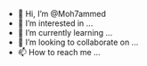 - 👋 Hi, I’m @Moh7ammed
- 👀 I’m interested in ...
- 🌱 I’m currently learning ...
- 💞️ I’m looking to collaborate on ...
- 📫 How to reach me ...

<!---
Moh7ammed/Moh7ammed is a ✨ special ✨ repository because its `README.md` (this file) appears on your GitHub profile.
You can click the Preview link to take a look at your changes.
--->
